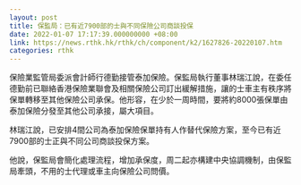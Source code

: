 ```yaml
---
layout: post
title: 保監局：已有近7900部的士與不同保險公司商談投保
date: 2022-01-07 17:17:39.000000000 +08:00
link: https://news.rthk.hk/rthk/ch/component/k2/1627826-20220107.htm
categories: rthk
---
```


保險業監管局委派會計師行德勤接管泰加保險。保監局執行董事林瑞江說，在委任德勤前已聯絡香港保險業聯會及相關保險公司訂出緩解措施，讓的士車主有秩序將保單轉移至其他保險公司承保。他形容，在少於一周時間，要將約8000張保單由泰加保險分發至其他公司承接，屬大項目。

林瑞江說，已安排4間公司為泰加保險保單持有人作替代保險方案，至今已有近7900部的士正與不同公司商談投保方案。

他說，保監局會簡化處理流程，增加承保度，周二起亦構建中央協調機制，由保監局牽頭，不用的士代理或車主向保險公司問價。
